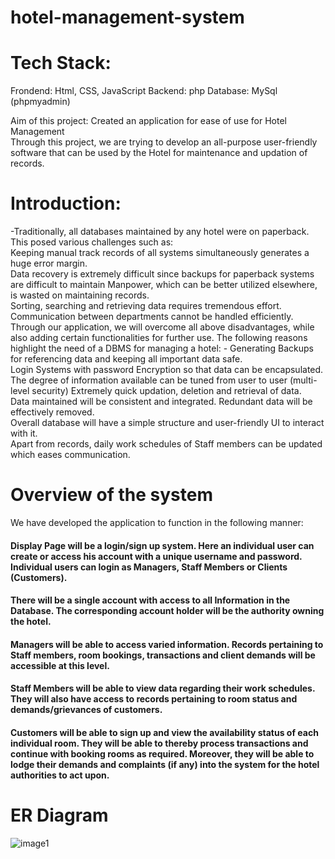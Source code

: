 # hotel-management-system

# Tech Stack: 
Frondend: Html, CSS, JavaScript 
Backend: php
Database: MySql (phpmyadmin)

Aim of this project:
Created an application for ease of use for Hotel Management <br />
Through this project, we are trying to develop an all-purpose user-friendly software that can be used by the Hotel for maintenance and updation of records. <br />

# Introduction: 
-Traditionally, all databases maintained by any hotel were on paperback. This posed various challenges such as: <br />
Keeping manual track records of all systems simultaneously generates a huge error margin. <br /> 
Data recovery is extremely difficult since backups for paperback systems are difficult to maintain
Manpower, which can be better utilized elsewhere, is wasted on maintaining records. <br />
Sorting, searching and retrieving data requires tremendous effort. <br />
Communication between departments cannot be handled efficiently. <br />
Through our application, we will overcome all above disadvantages, while also adding certain functionalities for further use. The following reasons highlight the need of a DBMS for managing a hotel: -
Generating Backups for referencing data and keeping all important data safe. <br />
Login Systems with password Encryption so that data can be encapsulated. The degree of information available can be tuned from user to user (multi-level security)
Extremely quick updation, deletion and retrieval of data. <br />
Data maintained will be consistent and integrated. Redundant data will be effectively removed. <br />
Overall database will have a simple structure and user-friendly UI to interact with it. <br />
Apart from records, daily work schedules of Staff members can be updated which eases communication. <br />

# Overview of the system
We have developed the application to function in the following manner:

#### Display Page will be a login/sign up system. Here an individual user can create or access his account with a unique username and password. Individual users can login as Managers, Staff Members or Clients (Customers).  <br />
#### There will be a single account with access to all Information in the Database. The corresponding account holder will be the authority owning the hotel.  <br />
#### Managers will be able to access varied information. Records pertaining to Staff members, room bookings, transactions and client demands will be accessible at this level.  <br />
#### Staff Members will be able to view data regarding their work schedules. They will also have access to records pertaining to room status and demands/grievances of customers.  <br />
#### Customers will be able to sign up and view the availability status of each individual room. They will be able to thereby process transactions and continue with booking rooms as required. Moreover, they will be able to lodge their demands and complaints (if any) into the system for the hotel authorities to act upon.  <br />

# ER Diagram
![image1](https://user-images.githubusercontent.com/47854537/107925044-e7871080-6f99-11eb-99d5-295ccc5214de.png)


